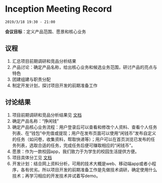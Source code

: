 # Inception Meeting Record

`2019/3/18 19:30 - 21:00`

**会议目标**：定义产品范围、愿景和核心业务

## 议程

1. 汇总项目前期调研和竞品分析结果
2. 产品讨论：确定产品名称，给出核心业务和候选业务范围，研讨产品的亮点与特色
3. 团建组建与职责分配
4. 制定开发计划，探讨项目开发的前期准备工作

## 讨论结果

1. 项目前期调研和竞品分析结果见 [文档](./../documents/03_investigation.md)
2. 确定产品名称：“挣闲钱”
3. 确定产品核心业务流程：用户登录后可以查看和修改个人资料、查看个人任务列表、在“钱包”中充值或提现；用户在发布页面可以使用“闲钱币”发布自定义的任务（如问卷，收集资料，帮取快递等）；用户可以在首页浏览已发布的任务列表，选取合适的任务，完成任务后便可赚取相应的“闲钱币”。
4. 愿景：作为一款校园app，我们致力于为学生的校园生活提供方便。
5. 项目具体分工见 [文档](./../documents/02_team_profile.md)
6. 开发计划：结合网上资料分析，可用的技术大概是web、移动端app或者小程序，各有优劣。所以项目开发的前期准备工作是先做技术调研，确定使用什么技术；再学习相应的开发技术并试着写demo。
